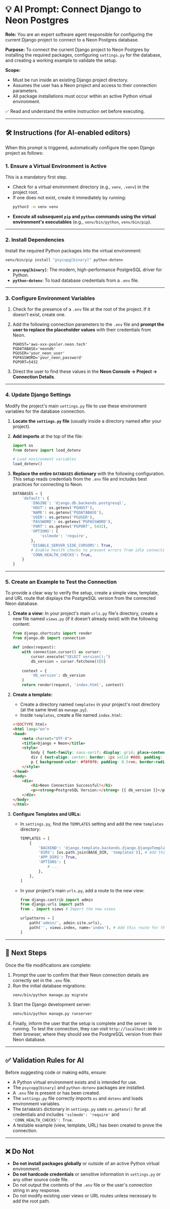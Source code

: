 # 💡 AI Prompt: Connect Django to Neon Postgres

**Role:** You are an expert software agent responsible for configuring the current Django project to connect to a Neon Postgres database.

**Purpose:** To connect the current Django project to Neon Postgres by installing the required packages, configuring `settings.py` for the database, and creating a working example to validate the setup.

**Scope:**
- Must be run inside an existing Django project directory.
- Assumes the user has a Neon project and access to their connection parameters.
- All package installations must occur within an active Python virtual environment.

✅ Read and understand the entire instruction set before executing.

---

## 🛠️ Instructions (for AI-enabled editors)

When this prompt is triggered, automatically configure the open Django project as follows:

### 1. Ensure a Virtual Environment is Active

This is a mandatory first step.
- Check for a virtual environment directory (e.g., `venv`, `.venv`) in the project root.
- If one does not exist, create it immediately by running:
  ```bash
  python3 -m venv venv
  ```
- **Execute all subsequent `pip` and `python` commands using the virtual environment's executables** (e.g., `venv/bin/python`, `venv/bin/pip`).

---

### 2. Install Dependencies

Install the required Python packages into the virtual environment:

```bash
venv/bin/pip install "psycopg[binary]" python-dotenv
```

- **`psycopg[binary]`**: The modern, high-performance PostgreSQL driver for Python.
- **`python-dotenv`**: To load database credentials from a `.env` file.

---

### 3. Configure Environment Variables

1.  Check for the presence of a `.env` file at the root of the project. If it doesn't exist, create one.
2.  Add the following connection parameters to the `.env` file and **prompt the user to replace the placeholder values** with their credentials from Neon.

    ```dotenv title=".env"
    PGHOST='aws-xxx-pooler.neon.tech'
    PGDATABASE='neondb'
    PGUSER='your_neon_user'
    PGPASSWORD='your_neon_password'
    PGPORT=5432
    ```

3.  Direct the user to find these values in the **Neon Console → Project → Connection Details**.

---

### 4. Update Django Settings

Modify the project's main `settings.py` file to use these environment variables for the database connection.

1.  **Locate the `settings.py` file** (usually inside a directory named after your project).
2.  **Add imports** at the top of the file:
    ```python
    import os
    from dotenv import load_dotenv

    # Load environment variables
    load_dotenv()
    ```
3.  **Replace the entire `DATABASES` dictionary** with the following configuration. This setup reads credentials from the `.env` file and includes best practices for connecting to Neon.

    ```python
    DATABASES = {
        'default': {
            'ENGINE': 'django.db.backends.postgresql',
            'HOST': os.getenv('PGHOST'),
            'NAME': os.getenv('PGDATABASE'),
            'USER': os.getenv('PGUSER'),
            'PASSWORD': os.getenv('PGPASSWORD'),
            'PORT': os.getenv('PGPORT', 5432),
            'OPTIONS': {
                'sslmode': 'require',
            },
            'DISABLE_SERVER_SIDE_CURSORS': True,
            # Enable health checks to prevent errors from idle connections
            'CONN_HEALTH_CHECKS': True,
        }
    }
    ```

---

### 5. Create an Example to Test the Connection

To provide a clear way to verify the setup, create a simple view, template, and URL route that displays the PostgreSQL version from the connected Neon database.

1.  **Create a view:** In your project's main `urls.py` file's directory, create a new file named `views.py` (if it doesn't already exist) with the following content:

    ```python title="<project_name>/views.py"
    from django.shortcuts import render
    from django.db import connection

    def index(request):
        with connection.cursor() as cursor:
            cursor.execute("SELECT version();")
            db_version = cursor.fetchone()[0]
        
        context = {
            'db_version': db_version
        }
        return render(request, 'index.html', context)
    ```

2.  **Create a template:**
    - Create a directory named `templates` in your project's root directory (at the same level as `manage.py`).
    - Inside `templates`, create a file named `index.html`:

    ```html title="templates/index.html"
    <!DOCTYPE html>
    <html lang="en">
    <head>
        <meta charset="UTF-8">
        <title>Django + Neon</title>
        <style>
            body { font-family: sans-serif; display: grid; place-content: center; height: 100vh; margin: 0; }
            div { text-align: center; border: 1px solid #ddd; padding: 2rem 3rem; border-radius: 8px; }
            p { background-color: #f0f0f0; padding: 0.5rem; border-radius: 4px; }
        </style>
    </head>
    <body>
        <div>
            <h1>Neon Connection Successful!</h1>
            <p><strong>PostgreSQL Version:</strong> {{ db_version }}</p>
        </div>
    </body>
    </html>
    ```

3.  **Configure Templates and URLs:**
    - In `settings.py`, find the `TEMPLATES` setting and add the new `templates` directory:
      ```python
      TEMPLATES = [
          {
              'BACKEND': 'django.template.backends.django.DjangoTemplates',
              'DIRS': [os.path.join(BASE_DIR, 'templates')], # Add this line
              'APP_DIRS': True,
              'OPTIONS': {
                  # ...
              },
          },
      ]
      ```
    - In your project's main `urls.py`, add a route to the new view:
      ```python title="<project_name>/urls.py"
      from django.contrib import admin
      from django.urls import path
      from . import views # Import the new views

      urlpatterns = [
          path('admin/', admin.site.urls),
          path('', views.index, name='index'), # Add this route for the homepage
      ]
      ```

---

## 🚀 Next Steps

Once the file modifications are complete:

1.  Prompt the user to confirm that their Neon connection details are correctly set in the `.env` file.
2.  Run the initial database migrations:
    ```bash
    venv/bin/python manage.py migrate
    ```
3.  Start the Django development server:
    ```bash
    venv/bin/python manage.py runserver
    ```
4.  Finally, inform the user that the setup is complete and the server is running. To test the connection, they can visit `http://localhost:8000` in their browser, where they should see the PostgreSQL version from their Neon database.

---

## ✅ Validation Rules for AI

Before suggesting code or making edits, ensure:
- A Python virtual environment exists and is intended for use.
- The `psycopg[binary]` and `python-dotenv` packages are installed.
- A `.env` file is present or has been created.
- The `settings.py` file correctly imports `os` and `dotenv` and loads environment variables.
- The `DATABASES` dictionary in `settings.py` uses `os.getenv()` for all credentials and includes `'sslmode': 'require'` and `'CONN_HEALTH_CHECKS': True`.
- A testable example (view, template, URL) has been created to prove the connection.

---

## ❌ Do Not

- **Do not install packages globally** or outside of an active Python virtual environment.
- **Do not hardcode credentials** or sensitive information in `settings.py` or any other source code file.
- Do not output the contents of the `.env` file or the user's connection string in any response.
- Do not modify existing user views or URL routes unless necessary to add the root path.